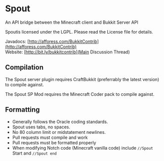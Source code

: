 Spout
=============

An API bridge between the Minecraft client and Bukkit Server API

Spoutis licensed under the LGPL. Please read the License file for details.

Javadocs: [http://afforess.com/BukkitContrib](http://afforess.com/BukkitContrib)  
Website: [http://bit.ly/bukkitcontrib](Main Discussion Thread)

Compilation
-----------

The Spout server plugin requires CraftBukkit (preferrably the latest version) to compile against.

The Spout SP Mod requires the Minecraft Coder pack to compile against.

Formatting
----------
* Generally follows the Oracle coding standards.
* Spout uses tabs, no spaces.
* No 80 column limit or midstatement newlines.
* Pull requests must compile and work
* Pull requests must be formatted properly
* When modifying Notch code (Minecraft vanilla code) include <code>//Spout</code> Start and <code>//Spout end </code>